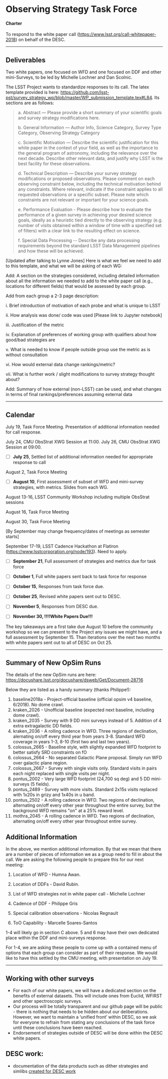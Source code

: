 # Observing Strategy Task Force

#### Charter
To respond to the white paper call (https://www.lsst.org/call-whitepaper-2018) on behalf of the DESC.

----

## Deliverables
Two white papers, one focused on WFD and one focused on DDF and other mini-Surveys, to be led by Michelle Lochner and Dan Scolnic.

The LSST Project wants to standardize responses to its call. The latex template provided is here: https://github.com/lsst-pst/survey_strategy_wp/blob/master/WP_submission_template.tex#L84.
Its sections are as follows:

> a. Abstract —
> Please provide a short summary of your scientific goals and survey strategy modifications here.
> 
> b. General Information —
> Author Info, Science Category, Survey Type Category, Observing Strategy Category
> 
> c.  Scientific Motivation  —
> Describe the scientific justification for this white paper in the context of your field, as well as the importance to the general program of astronomy, including the relevance over the next decade. Describe other relevant data, and justify why LSST is the best facility for these observations.
>
> d.  Technical Description —
> Describe your survey strategy modifications or proposed observations. Please comment on each observing constraint below, including the technical motivation behind any constraints. Where relevant, indicate if the constraint applies to all requested observations or a specific subset. Please note which constraints are not relevant or important for your science goals.
> 
> e. Performance Evaluation -
> Please describe how to evaluate the performance of a given survey in achieving your desired science goals, ideally as a heuristic tied directly to the observing strategy (e.g. number of visits obtained within a window of time with a specified set of filters) with a clear link to the resulting effect on science.
>
> f. Special Data Processing --
> Describe any data processing requirements beyond the standard LSST Data Management pipelines and how these will be achieved.

[Updated after talking to Lynne Jones] Here is what we feel we need to add to this template, and what we will be asking of each WG:

Add:  A section on the strategies considered, including detailed information about all the information we needed to add to the white paper call (e.g., locations for different fields) that would be assessed by each group.

Add from each group a 2-3 page description:

  i.  Brief introduction of motivation of each probe and what is unique to LSST
  
  ii. How analysis was done/ code was used [Please link to Jupyter notebook]
  
  iii.  Justification of the metric
 
  iv.  Explanation of preferences of working group with qualifiers about how good/bad strategies are

  v.  What is needed to know if people outside group use the metric as is without consultation

  vi.  How would external data change rankings/metric?
  
  vii. What is further work / slight modifications to survey strategy thought about?
  
Add: Summary of how external (non-LSST) can be used, and what changes in terms of final rankings/preferences assuming external data

----

## Calendar

July 19, Task Force Meeting.  Presentation of additional information needed for call response.

July 24, CMU ObsStrat XWG Session at 11:00.  July 26, CMU ObsStrat XWG Session at 09:00.

* [ ] **July 25**, Settled list of additional information needed for appropriate response to call

August 2, Task Force Meeting

* [ ] **August 10**, First assessment of subset of WFD and mini-survey strategies, with metrics.  Slides from each WG.

August 13-16, LSST Community Workshop including multiple ObsStrat sessions

August 16, Task Force Meeting

August 30, Task Force Meeting

[By September may change frequency/dates of meetings as semester starts]

September 17-19, LSST Cadence Hackathon at Flatiron (https://www.lsstcorporation.org/node/193).  Need to apply.

* [ ] **September 21**, Full assessment of strategies and metrics due for task force

* [ ] **October 1**, Full white papers sent back to task force for response

* [ ] **October 15**, Responses from task force due.

* [ ] **October 25**, Revised white papers sent out to DESC.

* [ ] **November 5**, Responses from DESC due.

* [ ] **November 30, !!!!White Papers Due!!!**

The key takeaways are a first take due August 10 before the community workshop so we can present to the Project any issues we might have, and a full assessment by September 15.  Than iterations over the next two months with white papers sent out to all of DESC on Oct 25.

----

## Summary of New OpSim Runs
The details of the new OpSim runs are here: https://docushare.lsst.org/docushare/dsweb/Get/Document-28716 

Below they are listed as a handy summary (thanks Philippe!):

1. baseline2018a -  Project-official baseline (official opsim v4 baseline, 6/2018). No dome crawl.
2. kraken_2026  - Unofficial baseline (expected next baseline, including dome crawl). 
3. kraken_2035 - Survey with 9 DD mini surveys instead of 5. Addition of 4 extra extragalactic DD fields. 
4. kraken_2036 - A rolling cadence in WFD. Three regions of declination, alernating on/off every third year from years 3-8. Standard WFD coverage in years 1-3, 8-10 (first two and last two years). 
5. colossus_2665 - Baseline style, with slightly expanded WFD footprint to better satisfy SRD constraints on fO 
6. colossus_2664 - No separated Galactic Plane proposal. Simply run WFD over galactic plane region. 
7. colossus_2667 - Survey with single visits only. Standard visits in pairs each night replaced with single visits per night. 
8. pontus_2002 - Very large WFD footprint (24,700 sq deg) and 5 DD mini-surveys (5 fields).
9. pontus_2489 - Survey with more visits. Standard 2x15s visits replaced with 1x20s in grizy and 1x40s in u band. 
10. pontus_2502 - A rolling cadence in WFD. Two regions of declination, alternating on/off every other year throughout the entire survey, but the background WFD remains "on" at a 25% reward level. 
11. mothra_2045 - A rolling cadence in WFD. Two regions of declination, alternating on/off every other year throughout entire survey. 


## Additional Information
In the above, we mention additional information.  By that we mean that there are a number of pieces of information we as a group need to fill in about the call.  We are asking the following people to prepare this for our next meeting:

1.  Location of WFD - Humna Awan.

2.  Location of DDFs - David Rubin.

3.  List of WFD strategies not in white paper call - Michelle Lochner

4.  Cadence of DDF - Philippe Gris

5.  Special calibration observations - Nicolas Regnault

6.  ToO Capability - Marcelle Soares-Santos

1-4 will likely go in section C above.  5 and 6 may have their own dedicated place within the DDF and mini-surveys response. 

For 1-4, we are asking these people to come up with a contained menu of options that each group can consider as part of their response.  We would like to have this settled by the CMU meeting, with presentation on July 19.

-----

## Working with other surveys
* For each of our white papers, we will have a dedicated section on the benefits of external datasets.  This will include ones from Euclid, WFIRST and other spectroscopic surveys.  
* Our process will be totally transparent and our github page will be public - there is nothing that needs to be hidden about our deliberations.  However, we want to maintain a ‘unified front’ within DESC, so we ask for everyone to refrain from stating any conclusions of the task force until these conclusions have been reached.
* Endorsement of strategies outside of DESC will be done within the DESC white papers.

## DESC work:
- documentation of the data products such as dither strategies and simlibs [created for DESC work](doc/README.md)
